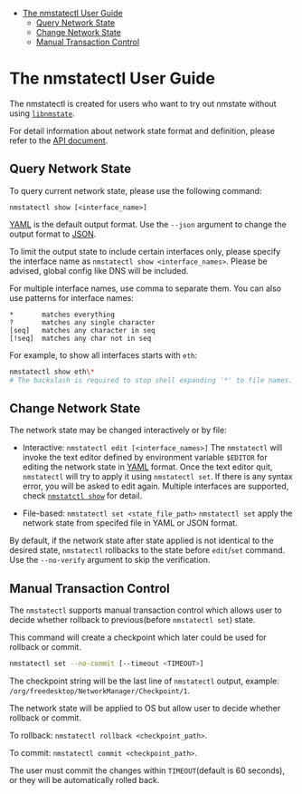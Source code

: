 <!-- vim-markdown-toc GFM -->

* [The nmstatectl User Guide](#the-nmstatectl-user-guide)
    * [Query Network State](#query-network-state)
    * [Change Network State](#change-network-state)
    * [Manual Transaction Control](#manual-transaction-control)

<!-- vim-markdown-toc -->

# The nmstatectl User Guide

The nmstatectl is created for users who want to try out nmstate without using
[`libnmstate`][api_doc].

For detail information about network state format and definition, please refer
to the [API document][api_doc].

## Query Network State

To query current network state, please use the following command:

```
nmstatectl show [<interface_name>]
```

[YAML][yaml] is the default output format. Use the `--json` argument to change
the output format to [JSON][json].

To limit the output state to include certain interfaces only, please specify
the interface name as `nmstatectl show <interface_names>`. Please be advised,
global config like DNS will be included.

For multiple interface names, use comma to separate them. You can also use
patterns for interface names:

```text
*       matches everything
?       matches any single character
[seq]   matches any character in seq
[!seq]  matches any char not in seq
```

For example, to show all interfaces starts with `eth`:

```bash
nmstatectl show eth\*
# The backslash is required to stop shell expanding '*' to file names.
```

## Change Network State

The network state may be changed interactively or by file:

* Interactive: `nmstatectl edit [<interface_names>]`
  The `nmstatectl` will invoke the text editor defined by environment
  variable `$EDITOR` for editing the network state in [YAML][yaml] format.
  Once the text editor quit, `nmstatectl` will try to apply it using
  `nmstatectl set`.
  If there is any syntax error, you will be asked to edit again.
  Multiple interfaces are supported, check [`nmstatctl show`][ncl_show]
  for detail.

* File-based: `nmstatectl set <state_file_path>`
  `nmstatectl set` apply the network state from specifed file in YAML
  or JSON format.

By default, if the network state after state applied is not identical to the
desired state, `nmstatectl` rollbacks to the state before `edit`/`set` command.
Use the `--no-verify` argument to skip the verification.

## Manual Transaction Control

The `nmstatectl` supports manual transaction control which allows user to
decide whether rollback to previous(before `nmstatectl set`) state.

This command will create a checkpoint which later could be used for rollback
or commit.

```bash
nmstatectl set --no-commit [--timeout <TIMEOUT>]
```

The checkpoint string will be the last line of `nmstatectl` output, example:
`/org/freedesktop/NetworkManager/Checkpoint/1`.

The network state will be applied to OS but allow user to decide whether
rollback or commit.

To rollback: `nmstatectl rollback <checkpoint_path>`.

To commit: `nmstatectl commit <checkpoint_path>`.

The user must commit the changes within `TIMEOUT`(default is 60 seconds), or
they will be automatically rolled back.

[api_doc]: ./devel/api.md
[yaml]: https://yaml.org/
[json]: https://www.json.org/
[ncl_show]: #query-network-state
